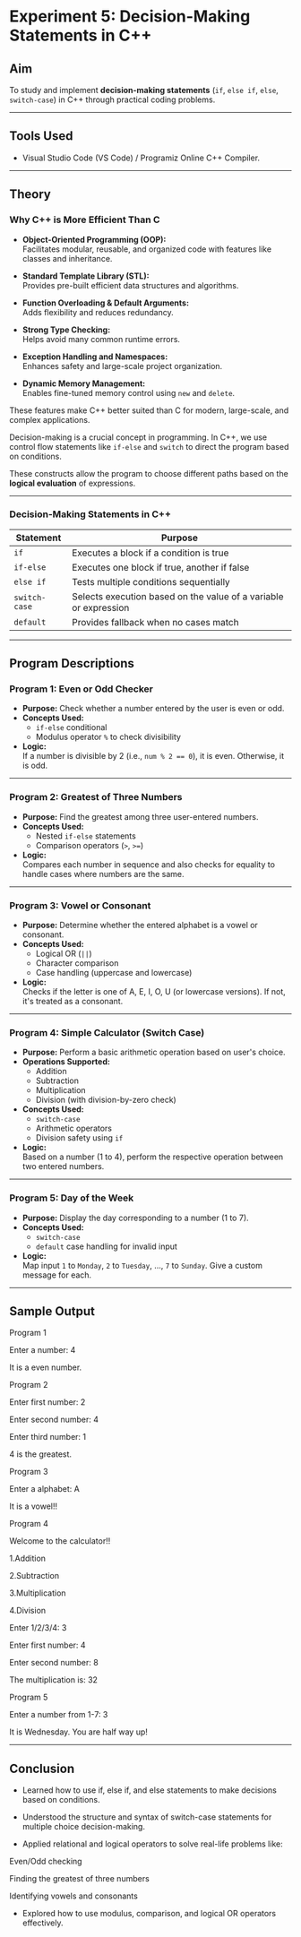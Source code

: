 # Experiment 5: Decision-Making Statements in C++

## Aim
To study and implement **decision-making statements** (`if`, `else if`, `else`, `switch-case`) in C++ through practical coding problems.

---

## Tools Used
- Visual Studio Code (VS Code) / Programiz Online C++ Compiler.

---

## Theory

### Why C++ is More Efficient Than C

- **Object-Oriented Programming (OOP):**  
  Facilitates modular, reusable, and organized code with features like classes and inheritance.

- **Standard Template Library (STL):**  
  Provides pre-built efficient data structures and algorithms.

- **Function Overloading & Default Arguments:**  
  Adds flexibility and reduces redundancy.

- **Strong Type Checking:**  
  Helps avoid many common runtime errors.

- **Exception Handling and Namespaces:**  
  Enhances safety and large-scale project organization.

- **Dynamic Memory Management:**  
  Enables fine-tuned memory control using `new` and `delete`.

These features make C++ better suited than C for modern, large-scale, and complex applications.

Decision-making is a crucial concept in programming. In C++, we use control flow statements like `if-else` and `switch` to direct the program based on conditions.

These constructs allow the program to choose different paths based on the **logical evaluation** of expressions.

---

### Decision-Making Statements in C++

| Statement     | Purpose                                                        |
|---------------|----------------------------------------------------------------|
| `if`          | Executes a block if a condition is true                        |
| `if-else`     | Executes one block if true, another if false                   |
| `else if`     | Tests multiple conditions sequentially                         |
| `switch-case` | Selects execution based on the value of a variable or expression |
| `default`     | Provides fallback when no cases match                         |

---

## Program Descriptions

### Program 1: Even or Odd Checker

- **Purpose:** Check whether a number entered by the user is even or odd.
- **Concepts Used:**
  - `if-else` conditional
  - Modulus operator `%` to check divisibility
- **Logic:**  
  If a number is divisible by 2 (i.e., `num % 2 == 0`), it is even. Otherwise, it is odd.

---

### Program 2: Greatest of Three Numbers

- **Purpose:** Find the greatest among three user-entered numbers.
- **Concepts Used:**
  - Nested `if-else` statements
  - Comparison operators (`>`, `>=`)
- **Logic:**  
  Compares each number in sequence and also checks for equality to handle cases where numbers are the same.

---

### Program 3: Vowel or Consonant

- **Purpose:** Determine whether the entered alphabet is a vowel or consonant.
- **Concepts Used:**
  - Logical OR (`||`)
  - Character comparison
  - Case handling (uppercase and lowercase)
- **Logic:**  
  Checks if the letter is one of A, E, I, O, U (or lowercase versions). If not, it's treated as a consonant.

---

### Program 4: Simple Calculator (Switch Case)

- **Purpose:** Perform a basic arithmetic operation based on user's choice.
- **Operations Supported:**
  - Addition
  - Subtraction
  - Multiplication
  - Division (with division-by-zero check)
- **Concepts Used:**
  - `switch-case`
  - Arithmetic operators
  - Division safety using `if`
- **Logic:**  
  Based on a number (1 to 4), perform the respective operation between two entered numbers.

---

### Program 5: Day of the Week

- **Purpose:** Display the day corresponding to a number (1 to 7).
- **Concepts Used:**
  - `switch-case`
  - `default` case handling for invalid input
- **Logic:**  
  Map input `1` to `Monday`, `2` to `Tuesday`, ..., `7` to `Sunday`. Give a custom message for each.

---

## Sample Output

Program 1

Enter a number: 4

It is a even number.

Program 2

Enter first number: 2

Enter second number: 4

Enter third number: 1

4 is the greatest.

Program 3

Enter a alphabet: A

It is a vowel!!

Program 4 

Welcome to the calculator!!

1.Addition 

2.Subtraction 

3.Multiplication 

4.Division 

Enter 1/2/3/4: 3

Enter first number: 4

Enter second number: 8

The multiplication is: 32

Program 5

Enter a number from 1-7: 3

It is Wednesday. You are half way up!

----

## Conclusion

- Learned how to use if, else if, and else statements to make decisions based on conditions.

- Understood the structure and syntax of switch-case statements for multiple choice decision-making.

- Applied relational and logical operators to solve real-life problems like:

Even/Odd checking

Finding the greatest of three numbers

Identifying vowels and consonants

- Explored how to use modulus, comparison, and logical OR operators effectively.



